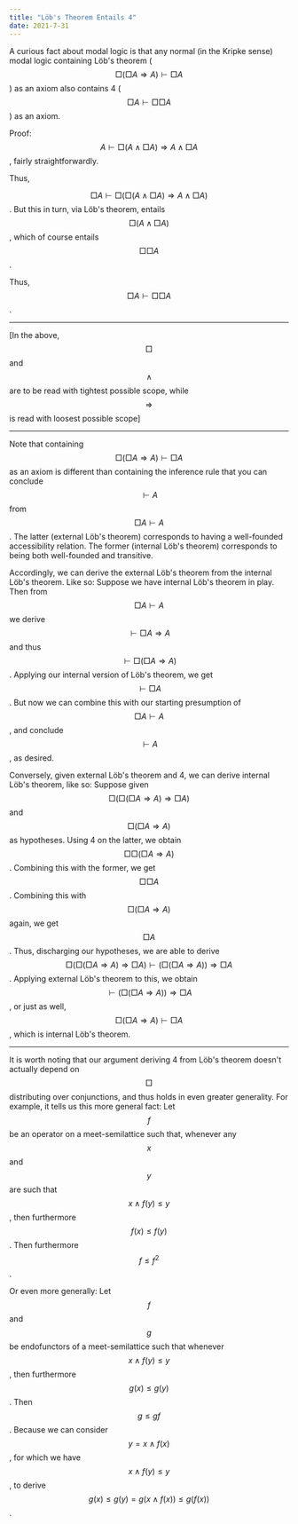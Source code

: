 ```yaml
---
title: "Löb's Theorem Entails 4"
date: 2021-7-31
---
```

A curious fact about modal logic is that any normal (in the Kripke sense) modal logic containing Löb's theorem ($$\Box (\Box A \Rightarrow A) \vdash \Box A$$) as an axiom also contains 4 ($$\Box A \vdash \Box \Box A$$) as an axiom.

Proof:
$$A \vdash \Box(A \wedge \Box A) \Rightarrow A \wedge \Box A$$, fairly straightforwardly.

Thus,

$$\Box A \vdash \Box( \Box(A \wedge \Box A) \Rightarrow A \wedge \Box A)$$. But this in turn, via Löb's theorem, entails $$\Box(A \wedge \Box A)$$, which of course entails $$\Box \Box A$$.

Thus, $$\Box A \vdash \Box \Box A$$.

****

[In the above, $$\Box$$ and $$\wedge$$ are to be read with tightest possible scope, while $$\Rightarrow$$ is read with loosest possible scope]


****

Note that containing $$\Box (\Box A \Rightarrow A) \vdash \Box A$$ as an axiom is different than containing the inference rule that you can conclude $$ \vdash A$$ from $$\Box A \vdash A$$. The latter (external Löb's theorem) corresponds to having a well-founded accessibility relation. The former (internal Löb's theorem) corresponds to being both well-founded and transitive.

Accordingly, we can derive the external Löb's theorem from the internal Löb's theorem. Like so: Suppose we have internal Löb's theorem in play. Then from $$\Box A \vdash A$$ we derive $$\vdash \Box A \Rightarrow A$$ and thus $$\vdash \Box(\Box A \Rightarrow A)$$. Applying our internal version of Löb's theorem, we get $$\vdash \Box A$$. But now we can combine this with our starting presumption of $$\Box A \vdash A$$, and conclude $$\vdash A$$, as desired.

Conversely, given external Löb's theorem and 4, we can derive internal Löb's theorem, like so: Suppose given $$\Box(\Box (\Box A \Rightarrow A) \Rightarrow \Box A)$$ and $$\Box (\Box A \Rightarrow A)$$ as hypotheses. Using 4 on the latter, we obtain $$\Box \Box (\Box A \Rightarrow A)$$. Combining this with the former, we get $$\Box \Box A$$. Combining this with $$\Box (\Box A \Rightarrow A)$$ again, we get $$\Box A$$. Thus, discharging our hypotheses, we are able to derive $$\Box(\Box (\Box A \Rightarrow A) \Rightarrow \Box A) \vdash  (\Box (\Box A \Rightarrow A)) \Rightarrow \Box A$$. Applying external Löb's theorem to this, we obtain $$\vdash (\Box (\Box A \Rightarrow A)) \Rightarrow \Box A$$, or just as well, $$\Box (\Box A \Rightarrow A) \vdash \Box A$$, which is internal Löb's theorem.

****

It is worth noting that our argument deriving 4 from Löb's theorem doesn't actually depend on $$\Box$$ distributing over conjunctions, and thus holds in even greater generality. For example, it tells us this more general fact: Let $$f$$ be an operator on a meet-semilattice such that, whenever any $$x$$ and $$y$$ are such that $$x \wedge f(y) \leq y$$, then furthermore $$f(x) \leq f(y)$$. Then furthermore $$f \leq f^2$$.

Or even more generally: Let $$f$$ and $$g$$ be endofunctors of a meet-semilattice such that whenever $$x \wedge f(y) \leq y$$, then furthermore $$g(x) \leq g(y)$$. Then $$g \leq gf$$. Because we can consider $$y = x \wedge f(x)$$, for which we have $$x \wedge f(y) \leq y$$, to derive $$g(x) \leq g(y) = g(x \wedge f(x)) \leq g(f(x))$$.